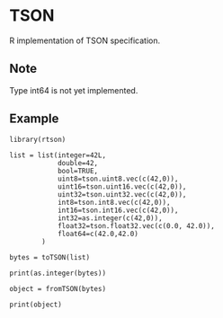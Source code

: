 # TSON

R implementation of TSON specification.

## Note

Type int64 is not yet implemented.


## Example

```
library(rtson)

list = list(integer=42L,
            double=42,
            bool=TRUE,
            uint8=tson.uint8.vec(c(42,0)),
            uint16=tson.uint16.vec(c(42,0)),
            uint32=tson.uint32.vec(c(42,0)),
            int8=tson.int8.vec(c(42,0)),
            int16=tson.int16.vec(c(42,0)),
            int32=as.integer(c(42,0)),
            float32=tson.float32.vec(c(0.0, 42.0)),
            float64=c(42.0,42.0)
        )

bytes = toTSON(list)

print(as.integer(bytes))

object = fromTSON(bytes)

print(object)

```